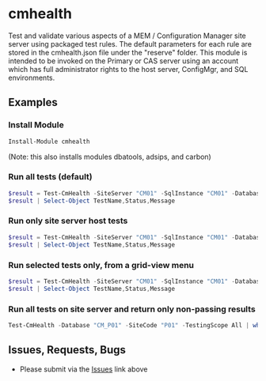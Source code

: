 # cmhealth

Test and validate various aspects of a MEM / Configuration Manager site server using packaged 
test rules.  The default parameters for each rule are stored in the cmhealth.json file under 
the "reserve" folder. This module is intended to be invoked on the Primary or CAS server using
an account which has full administrator rights to the host server, ConfigMgr, and SQL environments.

## Examples

### Install Module

```powershell
Install-Module cmhealth
```
(Note: this also installs modules dbatools, adsips, and carbon)

### Run all tests (default)

```powershell
$result = Test-CmHealth -SiteServer "CM01" -SqlInstance "CM01" -Database "CM_P01" -SiteCode "P01"
$result | Select-Object TestName,Status,Message
```

### Run only site server host tests

```powershell
$result = Test-CmHealth -SiteServer "CM01" -SqlInstance "CM01" -Database "CM_P01" -SiteCode "P01" -TestingScope "Host"
$result | Select-Object TestName,Status,Message
```

### Run selected tests only, from a grid-view menu

```powershell
$result = Test-CmHealth -SiteServer "CM01" -SqlInstance "CM01" -Database "CM_P01" -SiteCode "P01" -TestingScope "Select"
$result | Select-Object TestName,Status,Message
```

### Run all tests on site server and return only non-passing results

```powershell
Test-CmHealth -Database "CM_P01" -SiteCode "P01" -TestingScope All | where {$_.Status -ne 'PASS'}
```

## Issues, Requests, Bugs

* Please submit via the [Issues](https://github.com/Skatterbrainz/cmhealth/issues) link above

